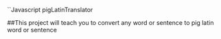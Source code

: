 ``Javascript pigLatinTranslator


##This project will teach you to convert any word or sentence to pig latin word or sentence

